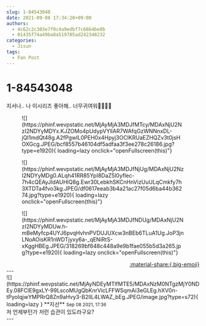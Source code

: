 ```yaml
---
slug: 1-84543048
date: 2021-09-08 17:34:20+09:00
authors:
  - 4c62c2c303e7f0c4a9edbf7c6664be8b
  - 01435f74a49ba8a519705ad242348232
categories:
  - Jisun
tags:
  - Fan Post
---
```


# 1-84543048

<div class="post-container" markdown="1">
<div class="content-container md-sidebar__scrollwrap" markdown="1">

지서나.. 나 이시리즈 좋아해.. 너무귀여워🥺🥺🥺🥺
<figure markdown="1">
![](https://phinf.wevpstatic.net/MjAyMjA3MDJfMTcy/MDAxNjU2NzI2NDYyMDYx.KJZOMo4pUdypVYlIAR7WAfqGzWNNnxDL-jQI1mdQt48g.A2fPgwIL0PEH0x4Hpyj3OClKRUaEZHQZv3t0jsHOXGcg.JPEG/bcf8557b46104df5adfaa3f3ee278c26186.jpg?type=e1920){ loading=lazy onclick="openFullscreen(this)"}
</figure>

<figure markdown="1">
![](https://phinf.wevpstatic.net/MjAyMjA3MDJfNjUg/MDAxNjU2NzI2NDYyMDg0.ALqh41RR85YpI8DaZ5l0yflec-7h4cQEAyJIdAUHlQ8g.Ewr30LebkhSKCnHnVizUuULqCmkfy7h3XTDTa4fvo3kg.JPEG/df0617eeab3b4a21ac27f05d6ba44b36274.jpg?type=e1920){ loading=lazy onclick="openFullscreen(this)"}
</figure>

<figure markdown="1">
![](https://phinf.wevpstatic.net/MjAyMjA3MDJfNDUg/MDAxNjU2NzI2NDYyMDUw.h-mBeMyfcp4UYJ6pvqHvhnPVDUJUXcw3nBEb6TLuA1Ug.JoP3jnLNoAOisKR1nWDTjyxy6a-_qENiRtS-xKggHBEg.JPEG/318269bf648c448a9e9b1fae055b5d3a265.jpg?type=e1920){ loading=lazy onclick="openFullscreen(this)"}
</figure>


</div>
</div>

<div style="text-align: right;" markdown="1">
<a href="https://weverse.io/fromis9/fanpost/1-84543048" style="text-align: right;">:material-share:{.big-emoji}</a>
</div>
---

<div class="comments-container md-sidebar__scrollwrap" markdown="1">
<div class="comment" markdown="1">
<div class='id-container' markdown="1">
![](https://phinf.wevpstatic.net/MjAyNDEyMTlfMTE5/MDAxNzM0NTgzMjY0NDEy.08FClE9gxLY-99LscoMUgQbKnrVicLFFWSqmAi3eGLEg.hXV0n-tPyoIqjwYMPRrQ8Zn9aHvy3-B2llL4LWAZ_bEg.JPEG/image.jpg?type=s72){ loading=lazy }
**<span class="artist">지선</span>** <small>Sep 08 2021, 17:36</small><br>
</div>
<div class='comment-body' markdown="1">
저 언제부턴가 저런 습관이 있도라구요?
</div>
</div>
</div>
---

